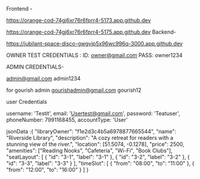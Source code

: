 Frontend -

https://orange-cod-74gj6xr76r6fprr4-5173.app.github.dev

https://orange-cod-74gj6xr76r6fprr4-5175.app.github.dev
Backend-

https://jubilant-space-disco-gwgvjp5x96wc996q-3000.app.github.dev



OWNER TEST CREDENTIALS :
ID: owner@gmail.com
PASS: owner1234


ADMIN CREDENTIALS-


admin@gmail.com
admin1234

for gourish admin
gourishadmin@gmail.com
gourish12

user Credentials

  username: 'Testit',
  email: 'Usertest@gmail.com',
  password: 'Teatuser',
  phoneNumber: 7991168455,
  accountType: 'User'


jsonData   :{
    "libraryOwner": "f1e2d3c4b5a6978877665544",
    "name": "Riverside Library",
    "description": "A cozy retreat for readers with a stunning view of the river.",
    "location": [51.5074, -0.1278],
    "price": 2500,
    "amenities": ["Reading Nooks", "Cafeteria", "Wi-Fi", "Book Clubs"],
    "seatLayout": [
      {
        "id": "3-1",
        "label": "3-1"
      },
      {
        "id": "3-2",
        "label": "3-2"
      },
      {
        "id": "3-3",
        "label": "3-3"
      }
    ],
    "timeSlot": [
      {
        "from": "08:00",
        "to": "11:00"
      },
      {
        "from": "12:00",
        "to": "16:00"
      }
    ]
  }